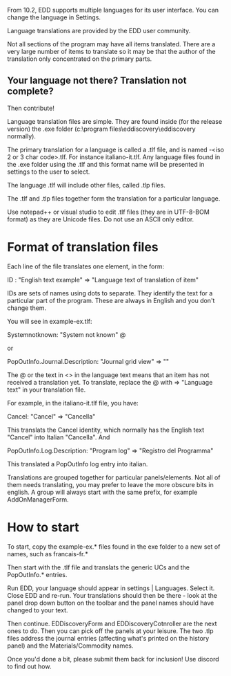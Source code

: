 From 10.2, EDD supports multiple languages for its user interface.  You can change the language in Settings.

Language translations are provided by the EDD user community.

Not all sections of the program may have all items translated.  There are a very large number of items to translate so it may be that the author of the translation only concentrated on the primary parts.

## Your language not there? Translation not complete?

Then contribute!

Language translation files are simple.  They are found inside (for the release version) the .exe folder (c:\program files\eddiscovery\eddiscovery normally). 

The primary translation for a language is called a .tlf file, and is named <languagename>-<iso 2 or 3 char code>.tlf.  For instance italiano-it.tlf.  Any language files found in the .exe folder using the .tlf and this format name will be presented in settings to the user to select.

The language .tlf will include other files, called .tlp files.

The .tlf and .tlp files together form the translation for a particular language.

Use notepad++ or visual studio to edit .tlf files (they are in UTF-8-BOM format) as they are Unicode files.  Do not use an ASCII only editor.

# Format of translation files

Each line of the file translates one element, in the form:

ID : "English text example" => "Language text of translation of item"

IDs are sets of names using dots to separate.  They identify the text for a particular part of the program. These are always in English and you don't change them. 

You will see in example-ex.tlf:

Systemnotknown: "System not known" @

or

PopOutInfo.Journal.Description: "Journal grid view" => "<Journal grid view>"

The @ or the text in <> in the language text means that an item has not received a translation yet.  To translate, replace the @ with => "Language text" in your translation file.

For example, in the italiano-it.tlf file, you have:

Cancel: "Cancel" => "Cancella"

This translats the Cancel identity, which normally has the English text "Cancel" into Italian "Cancella".  And

PopOutInfo.Log.Description: "Program log" => "Registro del Programma"

This translated a PopOutInfo log entry into italian.

Translations are grouped together for particular panels/elements.  Not all of them needs translating, you may prefer to leave the more obscure bits in english.  A group will always start with the same prefix, for example AddOnManagerForm.<id>

# How to start

To start, copy the example-ex.* files found in the exe folder to a new set of names, such as francais-fr.*

Then start with the .tlf file and translats the generic UCs and the PopOutInfo.* entries.

Run EDD, your language should appear in settings | Languages.  Select it.  Close EDD and re-run.  Your translations should then be there - look at the panel drop down button on the toolbar and the panel names should have changed to your text.

Then continue. EDDiscoveryForm and EDDiscoveryCotnroller are the next ones to do.  Then you can pick off the panels at your leisure.  The two .tlp files address the journal entries (affecting what's printed on the history panel) and the Materials/Commodity names.

Once you'd done a bit, please submit them back for inclusion!  Use discord to find out how.



